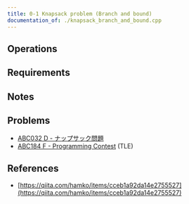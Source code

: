 ```yaml
---
title: 0-1 Knapsack problem (Branch and bound)
documentation_of: ./knapsack_branch_and_bound.cpp
---
```


## Operations

## Requirements

## Notes

## Problems

- [ABC032 D - ナップサック問題](https://atcoder.jp/contests/abc032/tasks/abc032_d)
- [ABC184 F - Programming Contest](https://atcoder.jp/contests/abc184/tasks/abc184_f) (TLE)

## References

- [https://qiita.com/hamko/items/cceb1a92da14e2755527](https://qiita.com/hamko/items/cceb1a92da14e2755527)
